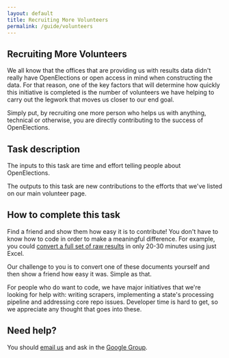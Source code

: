 ```yaml
---
layout: default
title: Recruiting More Volunteers
permalink: /guide/volunteers
---
```


## Recruiting More Volunteers

We all know that the offices that are providing us with results data didn't really have OpenElections or open access in mind when constructing the data. For that reason, one of the key factors that will determine how quickly this initiative is completed is the number of volunteers we have helping to carry out the legwork that moves us closer to our end goal.

Simply put, by recruiting one more person who helps us with anything, technical or otherwise, you are directly contributing to the success of OpenElections.

## Task description

The inputs to this task are time and effort telling people about OpenElections.

The outputs to this task are new contributions to the efforts that we've listed on our main volunteer page.

## How to complete this task

Find a friend and show them how easy it is to contribute! You don't have to know how to code in order to make a meaningful difference. For example, you could [convert a full set of raw results](http://docs.openelections.net/guide/converting) in only 20-30 minutes using just Excel.

Our challenge to you is to convert one of these documents yourself and then show a friend how easy it was. Simple as that.

For people who do want to code, we have major initiatives that we're looking for help with: writing scrapers, implementing a state's processing pipeline and addressing core repo issues. Developer time is hard to get, so we appreciate any thought that goes into these.

## Need help?

You should [email us](mailto:openelections@gmail.com) and ask in the [Google Group](https://groups.google.com/forum/?fromgroups#!forum/openelections).



